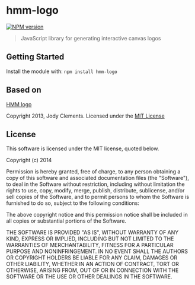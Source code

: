 # hmm-logo

[![NPM version](http://img.shields.io/npm/v/hmm-logo.svg)](https://www.npmjs.org/package/hmm-logo) 

> JavaScript library for generating interactive canvas logos

## Getting Started

Install the module with: `npm install hmm-logo`

## Based on

[HMM logo](https://github.com/Janelia-Farm-Xfam/hmm_logo_js)

Copyright 2013, Jody Clements.
Licensed under the [MIT License](https://github.com/Janelia-Farm-Xfam/hmm_logo_js/blob/master/LICENSE.txt)

## License 


This software is licensed under the MIT license, quoted below.

Copyright (c) 2014 

Permission is hereby granted, free of charge, to any person obtaining a copy of this software and associated documentation files (the "Software"), to deal in the Software without restriction, including without limitation the rights to use, copy, modify, merge, publish, distribute, sublicense, and/or sell copies of the Software, and to permit persons to whom the Software is furnished to do so, subject to the following conditions:

The above copyright notice and this permission notice shall be included in all copies or substantial portions of the Software.

THE SOFTWARE IS PROVIDED "AS IS", WITHOUT WARRANTY OF ANY KIND, EXPRESS OR IMPLIED, INCLUDING BUT NOT LIMITED TO THE WARRANTIES OF MERCHANTABILITY, FITNESS FOR A PARTICULAR PURPOSE AND NONINFRINGEMENT. IN NO EVENT SHALL THE AUTHORS OR COPYRIGHT HOLDERS BE LIABLE FOR ANY CLAIM, DAMAGES OR OTHER LIABILITY, WHETHER IN AN ACTION OF CONTRACT, TORT OR OTHERWISE, ARISING FROM, OUT OF OR IN CONNECTION WITH THE SOFTWARE OR THE USE OR OTHER DEALINGS IN THE SOFTWARE.
